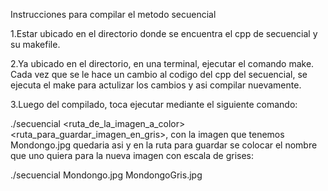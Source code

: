 Instrucciones para compilar el metodo secuencial

1.Estar ubicado en el directorio donde se encuentra el cpp de secuencial y su makefile.

2.Ya ubicado en el directorio, en una terminal, ejecutar el comando make. Cada vez que se le hace un cambio al codigo del cpp del secuencial, se ejecuta el make para actulizar los cambios y asi compilar nuevamente.

3.Luego del compilado, toca ejecutar mediante el siguiente comando: 

./secuencial <ruta_de_la_imagen_a_color> <ruta_para_guardar_imagen_en_gris>, con la imagen que tenemos Mondongo.jpg quedaria asi y en la ruta para guardar se colocar el nombre que uno quiera para la nueva imagen con escala de grises:

./secuencial Mondongo.jpg MondongoGris.jpg
